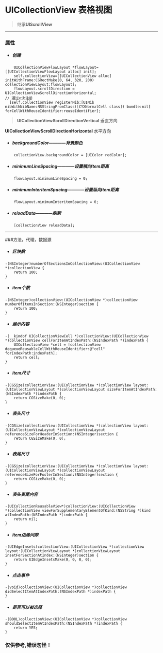 # UICollectionView 表格视图
> 继承**UIScrollView**
***
### 属性
- ##### 创建
```
	UICollectionViewFlowLayout *flowLayout=[[UICollectionViewFlowLayout alloc] init];
	self.collectionView=[[UICollectionView alloc] initWithFrame:CGRectMake(0, 64, 320, 200) collectionViewLayout:flowLayout];
    flowLayout.scrollDirection = UICollectionViewScrollDirectionHorizontal;
// 通过xib注册
  [self.collectionView registerNib:[UINib nibWithNibName:NSStringFromClass([CYXNormalCell class]) bundle:nil] forCellWithReuseIdentifier:reuseIdentifier];
```
>  **UICollectionViewScrollDirectionVertical**   垂直方向
> 
  **UICollectionViewScrollDirectionHorizontal**   水平方向

- ##### backgroundColor————背景颜色
```
    collectionView.backgroundColor = [UIColor redColor];
```

- ##### minimumLineSpacing————设置横向item距离
```
    flowLayout.minimumLineSpacing = 0;
```

- ##### minimumInteritemSpacing————设置纵向item距离
```
    flowLayout.minimumInteritemSpacing = 0;
```

- ##### reloadData————刷新
```
    [collectionView reloadData];
```

*** 
###方法，代理，数据源
- ##### 区块数
```
-(NSInteger)numberOfSectionsInCollectionView:(UICollectionView *)collectionView {
    return 100;
}
```

- ##### item个数
```
-(NSInteger)collectionView:(UICollectionView *)collectionView numberOfItemsInSection:(NSInteger)section {
    return 100;
}
```

- ##### 展示内容
```
-(__kindof UICollectionViewCell *)collectionView:(UICollectionView *)collectionView cellForItemAtIndexPath:(NSIndexPath *)indexPath {
    UICollectionView *cell = [collectionView dequeueReusableCellWithReuseIdentifier:@"cell" forIndexPath:indexPath];
    return cell;
}
```

- ##### item尺寸
```
-(CGSize)collectionView:(UICollectionView *)collectionView layout:(UICollectionViewLayout *)collectionViewLayout sizeForItemAtIndexPath:(NSIndexPath *)indexPath {
    return CGSizeMake(0, 0);
}
```

- ##### 表头尺寸
```
-(CGSize)collectionView:(UICollectionView *)collectionView layout:(UICollectionViewLayout *)collectionViewLayout referenceSizeForHeaderInSection:(NSInteger)section {
    return CGSizeMake(0, 0);
}
```

- ##### 表尾尺寸
```
-(CGSize)collectionView:(UICollectionView *)collectionView layout:(UICollectionViewLayout *)collectionViewLayout referenceSizeForFooterInSection:(NSInteger)section {
    return CGSizeMake(0, 0);
}
```

- ##### 表头表尾内容
```
-(UICollectionReusableView*)collectionView:(UICollectionView *)collectionView viewForSupplementaryElementOfKind:(NSString *)kind atIndexPath:(NSIndexPath *)indexPath {
    return nil;
}
```

- ##### item边缘间隙
```
-(UIEdgeInsets)collectionView:(UICollectionView *)collectionView layout:(UICollectionViewLayout *)collectionViewLayout insetForSectionAtIndex:(NSInteger)section {
    return UIEdgeInsetsMake(0, 0, 0, 0);
}
```
- ##### 点击事件
```
-(void)collectionView:(UICollectionView *)collectionView didSelectItemAtIndexPath:(NSIndexPath *)indexPath {
}
```

- ##### 是否可以被选择
```
-(BOOL)collectionView:(UICollectionView *)collectionView shouldSelectItemAtIndexPath:(NSIndexPath *)indexPath {
	return YES;
}
```

### 仅供参考,错误勿怪！